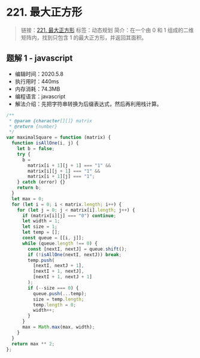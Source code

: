 # 221. 最大正方形

> 链接：[221. 最大正方形](https://leetcode-cn.com/problems/maximal-square/)
> 标签：动态规划
> 简介：在一个由 0 和 1 组成的二维矩阵内，找到只包含 1 的最大正方形，并返回其面积。

## 题解 1 - javascript

- 编辑时间：2020.5.8
- 执行用时：440ms
- 内存消耗：74.3MB
- 编程语言：javascript
- 解法介绍：先把字符串转换为后缀表达式，然后再利用栈计算。

```javascript
/**
 * @param {character[][]} matrix
 * @return {number}
 */
var maximalSquare = function (matrix) {
  function isAllOne(i, j) {
    let b = false;
    try {
      b =
        matrix[i + 1][j + 1] === "1" &&
        matrix[i][j + 1] === "1" &&
        matrix[i + 1][j] === "1";
    } catch (error) {}
    return b;
  }
  let max = 0;
  for (let i = 0; i < matrix.length; i++) {
    for (let j = 0; j < matrix[i].length; j++) {
      if (matrix[i][j] === "0") continue;
      let width = 1;
      let size = 1;
      let temp = [];
      const queue = [[i, j]];
      while (queue.length !== 0) {
        const [nextI, nextJ] = queue.shift();
        if (!isAllOne(nextI, nextJ)) break;
        temp.push(
          [nextI, nextJ + 1],
          [nextI + 1, nextJ],
          [nextI + 1, nextJ + 1]
        );
        if (--size === 0) {
          queue.push(...temp);
          size = temp.length;
          temp.length = 0;
          width++;
        }
      }
      max = Math.max(max, width);
    }
  }
  return max ** 2;
};
```
